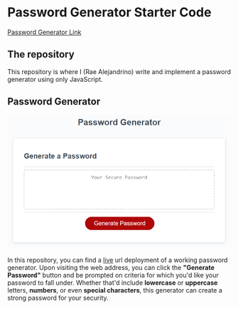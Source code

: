 # Password Generator Starter Code

<a href="https://raealejandrino.github.io/password-generator/">Password Generator Link</a>

## The repository

This repository is where I (Rae Alejandrino) write and implement a password generator using only JavaScript.

## Password Generator

<img src="./assets/images/03-javascript-homework-demo.png/" title="Password Generator" alt="Password Generator">

In this repository, you can find a <a href="https://raealejandrino.github.io/password-generator/">live</a> url deployment of a working password generator. Upon visiting the web address, you can click the **"Generate Password"** button and be prompted on criteria for which you'd like your password to fall under. Whether that'd include **lowercase** or **uppercase** letters, **numbers**, or even **special characters**, this generator can create a strong password for your security.